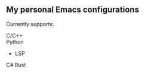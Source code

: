 <h2>My personal Emacs configurations</h2>

Currently supports:

C/C++<br />
Python<br />
<ul><li>LSP</li></ul>
C#
Rust
